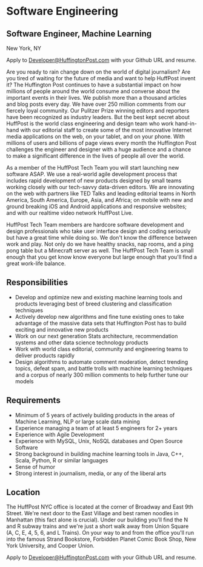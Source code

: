 Software Engineering
====================
Software Engineer, Machine Learning
--------------------------------
New York, NY

Apply to Developer@HuffingtonPost.com with your Github URL and resume.

Are you ready to rain change down on the world of digital journalism? Are you tired of waiting for the future of media and want to help HuffPost invent it? The Huffington Post continues to have a substantial impact on how millions of people around the world consume and converse about the important events in their lives. We publish more than a thousand articles and blog posts every day. We have over 250 million comments from our fiercely loyal community. Our Pulitzer Prize winning editors and reporters have been recognized as industry leaders. But the best kept secret about HuffPost is the world class engineering and design team who work hand-in-hand with our editorial staff to create some of the most innovative Internet media applications on the web, on your tablet, and on your phone. With millions of users and billions of page views every month the Huffington Post challenges the engineer and designer with a huge audience and a chance to make a significant difference in the lives of people all over the world.

As a member of the HuffPost Tech Team you will start launching new software ASAP. We use a real-world agile development process that includes rapid development of new products designed by small teams working closely with our tech-savvy data-driven editors. We are innovating on the web with partners like TED Talks and leading editorial teams in North America, South America, Europe, Asia, and Africa; on mobile with new and ground breaking iOS and Android applications and responsive websites; and with our realtime video network HuffPost Live.

HuffPost Tech Team members are hardcore software development and design professionals who take user interface design and coding seriously but have a great time while doing so. We don't know the difference between work and play. Not only do we have healthy snacks, nap rooms, and a ping pong table but a Minecraft server as well. The HuffPost Tech Team is small enough that you get know know everyone but large enough that you'll find a great work-life balance.

Responsibilities
----------------
* Develop and optimize new and existing machine learning tools and products leveraging best of breed clustering and classification techniques 
* Actively develop new algorithms and fine tune existing ones to take advantage of the massive data sets that Huffington Post has to build exciting and innovative new products
* Work on our next generation Stats architecture, recommendation systems and other data science technology products 
* Work with world class editorial, community and engineering teams to deliver products rapidly 
* Design algorithms to automate comment moderation, detect trending topics, defeat spam, and battle trolls with machine learning techniques and a corpus of nearly 300 million comments to help further tune our models

Requirements
--------------------

* Minimum of 5 years of actively building products in the areas of Machine Learning, NLP or large scale data mining 
* Experience managing a team of at least 5 engineers for 2+ years 
* Experience with Agile Development
* Experience with MySQL, Unix, NoSQL databases and Open Source Software
* Strong background in building machine learning tools in Java, C++, Scala, Python, R or similar languages 
* Sense of humor
* Strong interest in journalism, media, or any of the liberal arts


Location
--------
The HuffPost NYC office is located at the corner of Broadway and East 9th Street. We're next door to the East Village and best ramen noodles in Manhattan (this fact alone is crucial). Under our building you'll find the N and R subway trains and we're just a short walk away from Union Square (A, C, E, 4, 5, 6, and L Trains). On your way to and from the office you'll run into the famous Strand Bookstore, Forbidden Planet Comic Book Shop, New York University, and Cooper Union.

Apply to Developer@HuffingtonPost.com with your Github URL and resume.
